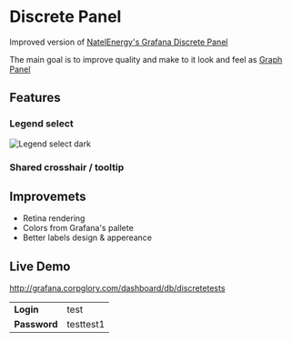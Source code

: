 # Discrete Panel

Improved version of [NatelEnergy's Grafana Discrete Panel](https://github.com/NatelEnergy/grafana-discrete-panel)

The main goal is to improve quality and make to it look and feel as [Graph Panel](http://docs.grafana.org/features/panels/graph/)


## Features

### Legend select

![Legend select dark](https://github.com/CorpGlory/grafana-ico-line-plugin/blob/master/src/screenshots/legend_select_dark.png)

### Shared crosshair / tooltip



## Improvemets

* Retina rendering
* Colors from Grafana's pallete
* Better labels design & appereance

## Live Demo

http://grafana.corpglory.com/dashboard/db/discretetests

<table>
<tr>
  <td> 
    <b>Login</b> 
  </td>
  <td>test</td>
</tr>
<tr>
  <td>
    <b>Password</b>
  </td>
  <td>
    testtest1
  </td>
</tr>
</table>


